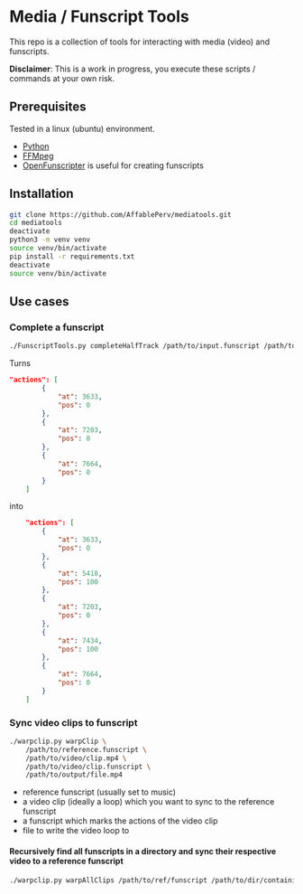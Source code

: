 # Media / Funscript Tools

This repo is a collection of tools for interacting with media (video) and funscripts.

**Disclaimer**: This is a work in progress, you execute these scripts / commands at your own risk.

## Prerequisites

Tested in a linux (ubuntu) environment.

* [Python](https://www.python.org/)
* [FFMpeg](https://ffmpeg.org/)
* [OpenFunscripter](https://github.com/OpenFunscripter/OFS) is useful for creating funscripts

## Installation

```bash
git clone https://github.com/AffablePerv/mediatools.git
cd mediatools
deactivate
python3 -m venv venv
source venv/bin/activate
pip install -r requirements.txt
deactivate
source venv/bin/activate
```

## Use cases

### Complete a funscript

```bash
./FunscriptTools.py completeHalfTrack /path/to/input.funscript /path/to/output.funscript
```

Turns

```json
"actions": [
        {
            "at": 3633,
            "pos": 0
        },
        {
            "at": 7203,
            "pos": 0
        },
        {
            "at": 7664,
            "pos": 0
        }
    ]
```

into

```json
    "actions": [
        {
            "at": 3633,
            "pos": 0
        },
        {
            "at": 5418,
            "pos": 100
        },
        {
            "at": 7203,
            "pos": 0
        },
        {
            "at": 7434,
            "pos": 100
        },
        {
            "at": 7664,
            "pos": 0
        }
    ]
```

### Sync video clips to funscript

```bash
./warpclip.py warpClip \
    /path/to/reference.funscript \
    /path/to/video/clip.mp4 \
    /path/to/video/clip.funscript \
    /path/to/output/file.mp4
```

* reference funscript (usually set to music)
* a video clip (ideally a loop) which you want to sync to the reference funscript
* a funscript which marks the actions of the video clip
* file to write the video loop to

#### Recursively find all funscripts in a directory and sync their respective video to a reference funscript

```bash
./warpclip.py warpAllClips /path/to/ref/funscript /path/to/dir/containing/clips /path/to/output/dir
```
